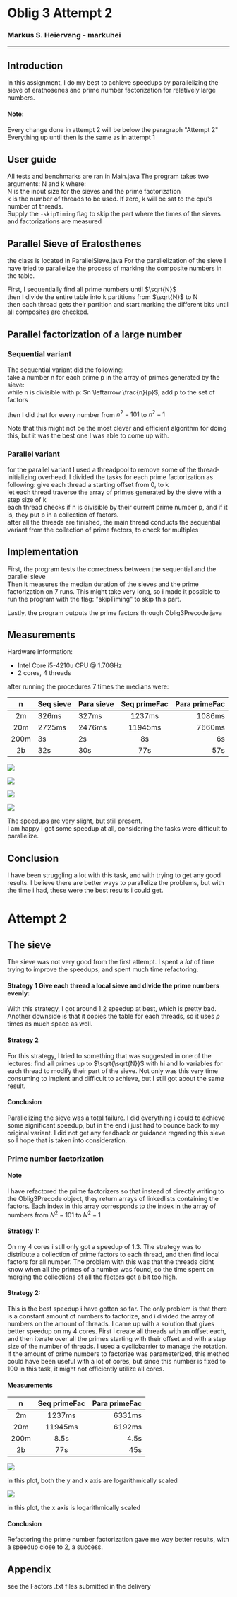 # Oblig 3 Attempt 2
### Markus S. Heiervang - markuhei
***

## Introduction

In this assignment, I do my best to achieve speedups by parallelizing the sieve of erathosenes and prime number factorization for relatively large numbers.  

#### Note:
Every change done in attempt 2 will be below the paragraph "Attempt 2"
Everything up until then is the same as in attempt 1

## User guide

All tests and benchmarks are ran in Main.java
The program takes two arguments: N and k where:  
N is the input size for the sieves and the prime factorization  
k is the number of threads to be used. If zero, k will be sat to the cpu's number of threads.  
Supply the `-skipTiming` flag to skip the part where the times of the sieves and factorizations are measured

## Parallel Sieve of Eratosthenes
the class is located in ParallelSieve.java
For the parallelization of the sieve I have tried to parallelize the process of marking the composite numbers in the table.  

First, I sequentially find all prime numbers until $\sqrt{N}$  
then I divide the entire table into k partitions from $\sqrt{N}$ to N  
then each thread gets their partition and start marking the different bits until all composites are checked.  

## Parallel factorization of a large number

### Sequential variant
The sequential variant did the following:  
take a number n
for each prime p in the array of primes generated by the sieve:  
  while n is divisible with p:
  $n \leftarrow \frac{n}{p}$, add p to the set of factors

then I did that for every number from $n^2 - 101$ to $n^2 - 1$  

Note that this might not be the most clever and efficient algorithm for doing this,
but it was the best one I was able to come up with.

### Parallel variant  
for the parallel variant I used a threadpool to remove some of the thread-initializing overhead.
I divided the tasks for each prime factorization as following:
  give each thread a starting offset from 0, to k  
  let each thread traverse the array of primes generated by the sieve with a step size of k  
  each thread checks if n is divisible by their current prime number p, and if it is,
  they put p in a collection of factors.  
  after all the threads are finished, the main thread conducts the sequential variant from the collection of prime factors, to check for multiples

## Implementation

First, the program tests the correctness between the sequential and the parallel sieve  
Then it measures the median duration of the sieves and the prime factorization on 7 runs. This might take very long, so i made it possible to run the program with the flag: "skipTiming" to skip this part.  

Lastly, the program outputs the prime factors through Oblig3Precode.java

## Measurements

Hardware information:  
* Intel Core i5-4210u CPU @ 1.70GHz  
* 2 cores, 4 threads  

after running the procedures 7 times the medians were:

|  n   |Seq sieve|Para sieve|Seq primeFac|Para primeFac|
|:----:|---------|----------|:----------:|------------:|
| 2m   | 326ms| 327ms | 1237ms | 1086ms |
| 20m  | 2725ms | 2476ms | 11945ms | 7660ms |
| 200m | 3s | 2s | 8s | 6s |
| 2b   | 32s | 30s | 77s | 57s |

![](sieve_times.png)    

![](sieve_speedups.png)  

![](primefac_speedups.png)  

![](primefac_times.png)  

The speedups are very slight, but still present.  
I am happy I got some speedup at all, considering the tasks were difficult to parallelize.

## Conclusion

I have been struggling a lot with this task, and with trying to get any good results.  I believe there are better ways to parallelize the problems, but with the time i had, these were the best results i could get.

# Attempt 2

## The sieve

The sieve was not very good from the first attempt. I spent a *lot* of time trying
to improve the speedups, and spent much time refactoring.

#### Strategy 1 Give each thread a local sieve and divide the prime numbers evenly:
With this strategy, I got around 1.2 speedup at best, which is pretty bad.
Another downside is that it copies the table for each threads, so it uses $p$ times
as much space as well.

#### Strategy 2
For this strategy, I tried to something that was suggested in one of the lectures:
find all primes up to $\sqrt{\sqrt{N}}$ with hi and lo variables for each thread
to modify their part of the sieve. Not only was this very time consuming to implent and difficult to achieve,
but I still got about the same result.

#### Conclusion
Parallelizing the sieve was a total failure. I did everything i could to achieve some significant speedup,
but in the end i just had to bounce back to my original variant.
I did not get any feedback or guidance regarding this sieve so I hope that is taken into consideration.

### Prime number factorization

#### Note
I have refactored the prime factorizers so that instead of directly writing to
the Oblig3Precode object, they return arrays of linkedlists containing the factors.
Each index in this array corresponds to the index in the array of numbers from
$N^2-101$ to $N^2-1$

#### Strategy 1:

On my 4 cores i still only got a speedup of 1.3. The strategy was to distribute a collection of prime factors
to each thread, and then find local factors for all number. The problem with this was that the threads didnt
know when all the primes of a number was found, so the time spent on merging the collections of all the factors
got a bit too high.

#### Strategy 2:

This is the best speedup i have gotten so far. The only problem is that there is
a constant amount of numbers to factorize, and i divided the array of numbers on the amount of threads.
I came up with a solution that gives better speedup on my 4 cores.
First i create all threads with an offset each, and then iterate over all the primes
starting with their offset and with a step size of the number of threads.
I used a cyclicbarrier to manage the rotation. If the amount of prime numbers to factorize
was parameterized, this method could have been useful with a lot of cores, but since this number
is fixed to 100 in this task, it might not efficiently utilize all cores.

#### Measurements  

|  n   |Seq primeFac|Para primeFac|
|:----:|:----------:|------------:|
| 2m   | 1237ms | 6331ms |
| 20m  | 11945ms | 6192ms |
| 200m | 8.5s | 4.5s |
| 2b   | 77s | 45s |

![](primefac_times2.png)  

in this plot, both the y and x axis are logarithmically scaled 

![](primefac_speedups2.png)  

in this plot, the x axis is logarithmically scaled

#### Conclusion

Refactoring the prime number factorization gave me way better results, with a speedup close to 2, a success.

## Appendix

see the Factors .txt files submitted in the delivery
